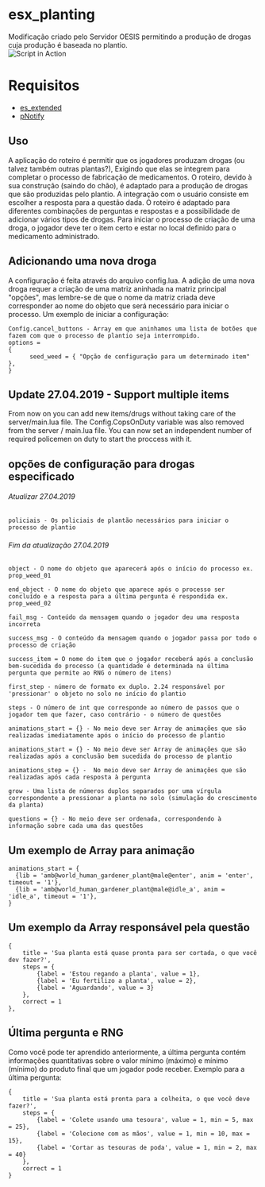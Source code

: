 # esx_planting
Modificação criado pelo Servidor OESIS permitindo a produção de drogas cuja produção é baseada no plantio.<br>
![Script in Action](https://mwojtasik.pl/img_zarabiam/portfolio/fivem/1.png)

# Requisitos
* [es_extended](https://github.com/ESX-Brasil/es_extended)
* [pNotify](https://github.com/ESX-Brasil/pNotify)


## Uso
A aplicação do roteiro é permitir que os jogadores produzam drogas (ou talvez também outras plantas?), Exigindo que elas se integrem para completar o processo de fabricação de medicamentos.
O roteiro, devido à sua construção (saindo do chão), é adaptado para a produção de drogas que são produzidas pelo plantio.
A integração com o usuário consiste em escolher a resposta para a questão dada.
O roteiro é adaptado para diferentes combinações de perguntas e respostas e a possibilidade de adicionar vários tipos de drogas.
Para iniciar o processo de criação de uma droga, o jogador deve ter o item certo e estar no local definido para o medicamento administrado.

## Adicionando uma nova droga
A configuração é feita através do arquivo config.lua.
A adição de uma nova droga requer a criação de uma matriz aninhada na matriz principal "opções", mas lembre-se de que o nome da matriz criada deve corresponder ao nome do objeto que será necessário para iniciar o processo.
Um exemplo de iniciar a configuração:
```
Config.cancel_buttons - Array em que aninhamos uma lista de botões que fazem com que o processo de plantio seja interrompido.
options =
{
      seed_weed = { "Opção de configuração para um determinado item" },
}
```

## Update 27.04.2019 - Support multiple items
From now on you can add new items/drugs without taking care of the server/main.lua file.
The Config.CopsOnDuty variable was also removed from the server / main.lua file.
You can now set an independent number of required policemen on duty to start the proccess with it.


## opções de configuração para drogas especificado
###### Atualizar 27.04.2019
```
policiais - Os policiais de plantão necessários para iniciar o processo de plantio
```
###### Fim da atualização 27.04.2019
```
object - O nome do objeto que aparecerá após o início do processo ex. prop_weed_01
```
```
end_object - O nome do objeto que aparece após o processo ser concluído e a resposta para a última pergunta é respondida ex. prop_weed_02
```
```
fail_msg - Conteúdo da mensagem quando o jogador deu uma resposta incorreta
```
```
success_msg - O conteúdo da mensagem quando o jogador passa por todo o processo de criação
```
```
success_item = O nome do item que o jogador receberá após a conclusão bem-sucedida do processo (a quantidade é determinada na última pergunta que permite ao RNG o número de itens)
```
```
first_step - número de formato ex duplo. 2.24 responsável por 'pressionar' o objeto no solo no início do plantio
```
```
steps - O número de int que corresponde ao número de passos que o jogador tem que fazer, caso contrário - o número de questões
```
```
animations_start = {} - No meio deve ser Array de animações que são realizadas imediatamente após o início do processo de plantio
```
```
animations_start = {} - No meio deve ser Array de animações que são realizadas após a conclusão bem sucedida do processo de plantio
```
```
animations_step = {} -  No meio deve ser Array de animações que são realizadas após cada resposta à pergunta
```
```
grow - Uma lista de números duplos separados por uma vírgula correspondente a pressionar a planta no solo (simulação do crescimento da planta)
```
```
questions = {} - No meio deve ser ordenada, correspondendo à informação sobre cada uma das questões
```

## Um exemplo de Array para animação
```
animations_start = {
  {lib = 'amb@world_human_gardener_plant@male@enter', anim = 'enter', timeout = '1'},
  {lib = 'amb@world_human_gardener_plant@male@idle_a', anim = 'idle_a', timeout = '1'},
}
```

## Um exemplo da Array responsável pela questão
```
{
    title = 'Sua planta está quase pronta para ser cortada, o que você dev fazer?',
    steps = {
        {label = 'Estou regando a planta', value = 1},
        {label = 'Eu fertilizo a planta', value = 2},
        {label = 'Aguardando', value = 3}
    },
    correct = 1
},
```

## Última pergunta e RNG
Como você pode ter aprendido anteriormente, a última pergunta contém informações quantitativas sobre o valor mínimo (máximo) e mínimo (mínimo) do produto final que um jogador pode receber.
Exemplo para a última pergunta:
```
{
    title = 'Sua planta está pronta para a colheita, o que você deve fazer?',
    steps = {
        {label = 'Colete usando uma tesoura', value = 1, min = 5, max = 25},
        {label = 'Colecione com as mãos', value = 1, min = 10, max = 15},
        {label = 'Cortar as tesouras de poda', value = 1, min = 2, max = 40}
    },
    correct = 1
}
```
